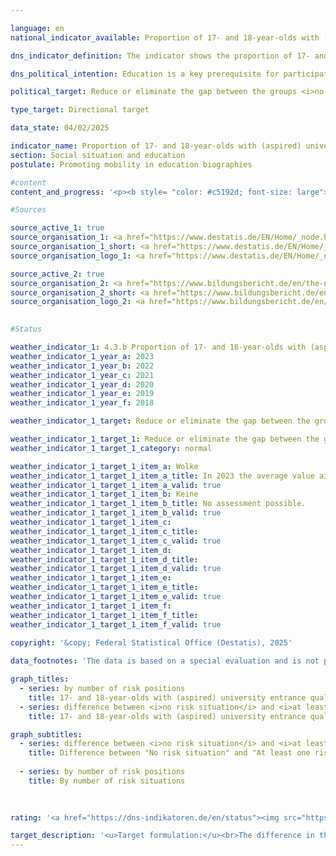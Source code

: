 ```yaml
---

language: en        
national_indicator_available: Proportion of 17- and 18-year-olds with (aspired) university entrance qualification        

dns_indicator_definition: The indicator shows the proportion of 17- and 18-year-olds who attend a grammar school or a vocational school leading to a higher education entrance qualification or who have already achieved a higher education entrance qualification, out of all 17- and 18-year-olds. It shows the difference between the corresponding proportions of 17- and 18-year-olds with <i>No risk situation</i> and 17- and 18-year-olds with <i>At least one risk situation</i>. The three risk situations are the social risk situation, the risk situation of formally low-qualified parents and the financial risk situation.        

dns_political_intention: Education is a key prerequisite for participation, prosperity and economic and social development. A reduced influence of social background on the educational path of children and young people is an indicator of equal opportunities in the education system.        

political_target: Reduce or eliminate the gap between the groups <i>no risk situation</i> and <i>at least one risk situation</i>        

type_target: Directional target        

data_state: 04/02/2025        

indicator_name: Proportion of 17- and 18-year-olds with (aspired) university entrance qualification        
section: Social situation and education        
postulate: Promoting mobility in education biographies        

#content         
content_and_progress: '<p><b style= "color: #c5192d; font-size: large">4.3.b Proportion of 17- and 18-year-olds with (aspired) university entrance qualification</b><br><br><b>Content and methodology</b><br><br>The indicator measures the proportion of 17- and 18-year-olds who either hold or are aiming to obtain a university entrance qualification. The latter group includes 17- and 18-year-olds attending grammar schools or vocational schools that lead to the general or specialised university entrance qualification.<br><br>The indicator distinguishes between 17- and 18-year-olds who are exposed to so-called risk factors due to their social background and those who are not. The risk factors include <i>social risk</i>, defined as having neither parent in employment; the risk of <i>formally low-qualified parents</i>, where no parent holds a completed vocational qualification or university entrance qualification; and <i>financial risk</i>, where the household net equivalised income falls below the poverty risk threshold.<br><br>These risks often occur together, meaning many young people are exposed to multiple risk factors simultaneously. Four per cent of under-18s were affected by all three risk factors at once, while 30.9% were affected by at least one of them.<br><br>The data are based on the Microcensus of the Federal Statistical Office, an annual sample survey covering 1% of the population in Germany. Due to a comprehensive redesign of the Microcensus in 2020, data collected from that year onwards are only partly comparable with those from previous years. The 2023&nbsp;results are based on preliminary data from the Microcensus first results.<br><br><b>Development and methodological limitations</b><br><br>In 2023, 58.6% of 17- and 18-year-olds either held or were aiming to obtain a university entrance qualification. Among 17- and 18-year-olds exposed to one or more risk factors, this proportion was significantly lower at 43.7%. For those without risk factors, the proportion was 65.0%.<br><br>The university entrance qualification can also be obtained at other types of schools, such as comprehensive schools. However, since these schools mainly lead to a lower secondary or intermediate school leaving certificate, 17- and 18-year-olds aiming to obtain a university entrance qualification at, for example, a comprehensive school are not included. In this respect, the indicator underestimates the actual situation.<br><br>The indicator includes not only 17- and 18-year-olds who already hold a university entrance qualification but also those attending a school type primarily aimed at obtaining such a qualification. Actual completion rates, which can be considerably lower, are not factored into the indicator. Therefore, the number of university entrance qualifications aimed for does not correspond to the number eventually achieved.<br><br>This exclusion of actual qualifications mainly stems from methodological reasons: many pupils obtain their university entrance qualification only after the age of 18. However, only around 84% of 19-year-olds still live with at least one parent in the same household, meaning that for the remaining 16%, no information is available to determine their risk status.<br><br>Another limitation of the indicator’s validity is that about 15% of 17-year-olds and 7% of 18-year-olds are still attending lower secondary education (up to grades 9/10). In these cases, it is sometimes unclear whether these young people are pursuing a course of education aimed at obtaining the university entrance qualification.<br><br>In 2023, the gap between the proportions of 17- and 18-year-olds with and without risk factors who either hold or aim to obtain a university entrance qualification was 21.3&nbsp;percentage points. No clear trend has emerged in recent years, making it impossible to estimate the likelihood of achieving the target.</p>'                

#Sources        

source_active_1: true
source_organisation_1: <a href="https://www.destatis.de/EN/Home/_node.html" target="_blank">Federal Statistical Office</a>
source_organisation_1_short: <a href="https://www.destatis.de/EN/Home/_node.html" target="_blank">Federal Statistical Office</a>
source_organisation_logo_1: <a href="https://www.destatis.de/EN/Home/_node.html" target="_blank"><img src="https://dns-indikatoren.de/public/OrgImgEn/destatis.png" alt="Federal Statistical Office" title=" Click here to visit the homepage of the organizationFederal Statistical Office" style="height:60px; width:148px; border:transparent"/></a>

source_active_2: true
source_organisation_2: <a href="https://www.bildungsbericht.de/en/the-national-report-on-education/education-in-germany?set_language=en" target="_blank" onclick="return confirm_alert('the National Education Report', 'En')">National Education Report</a>
source_organisation_2_short: <a href="https://www.bildungsbericht.de/en/the-national-report-on-education/education-in-germany?set_language=en" target="_blank" onclick="return confirm_alert('the National Education Report', 'En')">National Education Report</a>
source_organisation_logo_2: <a href="https://www.bildungsbericht.de/en/the-national-report-on-education/education-in-germany?set_language=en" target="_blank" onclick="return confirm_alert('the National Education Report', 'En')"><img src="https://dns-indikatoren.de/public/OrgImgEn/nbb.png" alt="National Education Report" title=" Click here to visit the homepage of the organizationNational Education Report" style="height:60px; width:148px; border:transparent"/></a>
        

#Status        

weather_indicator_1: 4.3.b Proportion of 17- and 18-year-olds with (aspired) university entrance qualification
weather_indicator_1_year_a: 2023
weather_indicator_1_year_b: 2022
weather_indicator_1_year_c: 2021
weather_indicator_1_year_d: 2020
weather_indicator_1_year_e: 2019
weather_indicator_1_year_f: 2018

weather_indicator_1_target: Reduce or eliminate the gap between the groups „no risk situation“ and „at least one risk situation“

weather_indicator_1_target_1: Reduce or eliminate the gap between the groups <i>No risk situation</i> and <i>At least one risk situation</i>
weather_indicator_1_target_1_category: normal

weather_indicator_1_target_1_item_a: Wolke
weather_indicator_1_target_1_item_a_title: In 2023 the average value aimed in the wrong direction or indicates stagnation, but the previous year had shown a turn in the desired direction.
weather_indicator_1_target_1_item_a_valid: true
weather_indicator_1_target_1_item_b: Keine
weather_indicator_1_target_1_item_b_title: No assessment possible.
weather_indicator_1_target_1_item_b_valid: true
weather_indicator_1_target_1_item_c: 
weather_indicator_1_target_1_item_c_title: 
weather_indicator_1_target_1_item_c_valid: true
weather_indicator_1_target_1_item_d: 
weather_indicator_1_target_1_item_d_title: 
weather_indicator_1_target_1_item_d_valid: true
weather_indicator_1_target_1_item_e: 
weather_indicator_1_target_1_item_e_title: 
weather_indicator_1_target_1_item_e_valid: true
weather_indicator_1_target_1_item_f: 
weather_indicator_1_target_1_item_f_title: 
weather_indicator_1_target_1_item_f_valid: true        
        
copyright: '&copy; Federal Statistical Office (Destatis), 2025'        

data_footnotes: 'The data is based on a special evaluation and is not publicly available.<br>• 2023 provisional data.<br>• Risk situation: Social risk, risk of formally low-qualified parents and financial risk.<br>&nbsp;&nbsp;- Social risk: Parents are not in employment.<br>&nbsp;&nbsp;- Risk of formally low-skilled parents and financial risk: risk of poverty based on the national equivalent household income.'        

graph_titles: 
  - series: by number of risk positions
    title: 17- and 18-year-olds with (aspired) university entrance qualification
  - series: difference between <i>no risk situation</i> and <i>at least one risk situation</i>
    title: 17- and 18-year-olds with (aspired) university entrance qualification        

graph_subtitles: 
  - series: difference between <i>no risk situation</i> and <i>at least one risk situation</i>
    title: Difference between "No risk situation" and "At least one risk situation"
    
  - series: by number of risk positions
    title: By number of risk situations
            

                        
rating: '<a href="https://dns-indikatoren.de/en/status"><img src="https://sdg-indikatoren.de/public/Wettersymbole/Wolke.png" title="In 2023 the average value aimed in the wrong direction or indicates stagnation, but the previous year had shown a turn in the desired direction." alt="Weathersymbol: cloud"/></a>'        

target_description: '<u>Target formulation:</u><br>The difference in the proportion of 17- and 18-year-olds with (aspired) university entrance qualifications between those <i>without risk situation</i> and those with <i>at least one risk situation</i> should be reduced.<br><br><u>Assessment:</u><br>According to the target formulation, the six-year average trend – despite a slight improvement in 2023 – shows an increase. Indicator 4.3.b is therefore assessed as <b>cloud</b> for 2023.<br><br><u>Data status at time of assessment:</u><br>04/02/2025'        
---
```



